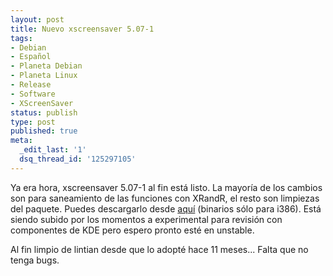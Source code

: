 ```yaml
---
layout: post
title: Nuevo xscreensaver 5.07-1
tags:
- Debian
- Español
- Planeta Debian
- Planeta Linux
- Release
- Software
- XScreenSaver
status: publish
type: post
published: true
meta:
  _edit_last: '1'
  dsq_thread_id: '125297105'
---
```

Ya era hora, xscreensaver 5.07-1 al fin está listo. La mayoría de los cambios son para saneamiento de las funciones con XRandR, el resto son limpiezas del paquete. Puedes descargarlo desde <a href="http://debian.rivco.info/xscreensaver/5.07-1">aquí</a> (binarios sólo para i386). Está siendo subido por los momentos a experimental para revisión con componentes de KDE pero espero pronto esté en unstable.

Al fin limpio de lintian desde que lo adopté hace 11 meses... Falta que no tenga bugs.
